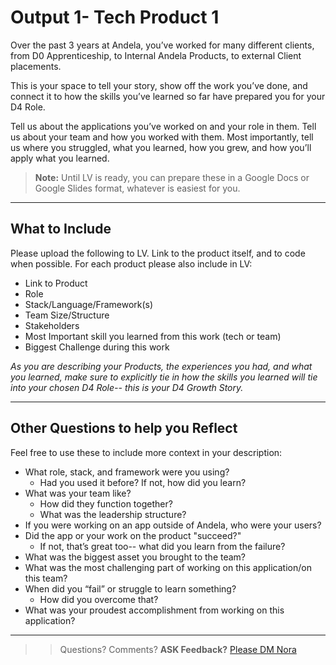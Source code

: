 # Output 1- Tech Product 1 
Over the past 3 years at Andela, you’ve worked for many different clients, from D0 Apprenticeship, to Internal Andela Products, to external Client placements. 

This is your space to tell your story, show off the work you’ve done, and connect it to how the skills you’ve learned so far have prepared you for your D4 Role.

Tell us about the applications you’ve worked on and your role in them. Tell us about your team and how you worked with them.  Most importantly, tell us where you struggled, what you learned, how you grew, and how you’ll apply what you learned. 

> **Note:** Until LV is ready, you can prepare these in a Google Docs or Google Slides format, whatever is easiest for you. 

--- 

## What to Include
Please upload the following to LV. Link to the product itself, and to code when possible. For each product please also include in LV: 
- Link to Product
- Role
- Stack/Language/Framework(s)
- Team Size/Structure
- Stakeholders
- Most Important skill you learned from this work (tech or team)
- Biggest Challenge during this work

*As you are describing your Products, the experiences you had, and what you learned, make sure to explicitly tie in how the skills you learned will tie into your chosen D4 Role-- this is your D4 Growth Story.*

--- 

## Other Questions to help you Reflect
Feel free to use these to include more context in your description: 
* What role, stack, and framework were you using? 
  * Had you used it before? If not, how did you learn? 
* What was your team like? 
  * How did they function together? 
  * What was the leadership structure? 
* If you were working on an app outside of Andela, who were your users? 
* Did the app or your work on the product "succeed?" 
  * If not, that’s great too-- what did you learn from the failure? 
* What was the biggest asset you brought to the team? 
* What was the most challenging part of working on this application/on this team? 
* When did you “fail” or struggle to learn something? 
  * How did you overcome that? 
* What was your proudest accomplishment from working on this application?


---

>> Questions? Comments? **ASK Feedback?** [Please DM Nora](https://andela.slack.com/messages/@nora.studholme/)

